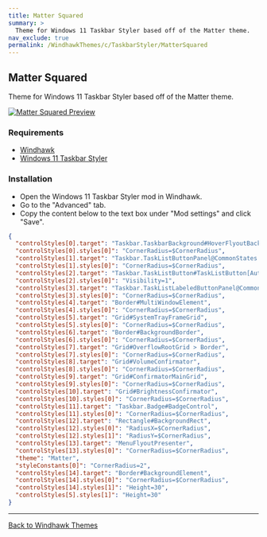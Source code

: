 ```yaml
---
title: Matter Squared
summary: >
  Theme for Windows 11 Taskbar Styler based off of the Matter theme.
nav_exclude: true
permalink: /WindhawkThemes/c/TaskbarStyler/MatterSquared
---
```


## Matter Squared
Theme for Windows 11 Taskbar Styler based off of the Matter theme.

[![Matter Squared Preview](/assets/images/previews/taskbar-styler/matter-squared.bmp)](/assets/images/previews/taskbar-styler/matter-squared.bmp)


### Requirements

- [Windhawk](https://windhawk.net/)
- [Windows 11 Taskbar Styler](https://windhawk.net/mods/windows-11-taskbar-styler)

### Installation

- Open the Windows 11 Taskbar Styler mod in Windhawk.
- Go to the "Advanced" tab.
- Copy the content below to the text box under "Mod settings" and click "Save".

```json
{
  "controlStyles[0].target": "Taskbar.TaskbarBackground#HoverFlyoutBackgroundControl",
  "controlStyles[0].styles[0]": "CornerRadius=$CornerRadius",
  "controlStyles[1].target": "Taskbar.TaskListButtonPanel@CommonStates > Border#BackgroundElement",
  "controlStyles[1].styles[0]": "CornerRadius=$CornerRadius",
  "controlStyles[2].target": "Taskbar.TaskListButton#TaskListButton[AutomationProperties.Name=Copilot] > Taskbar.TaskListLabeledButtonPanel#IconPanel > Border#BackgroundElement",
  "controlStyles[2].styles[0]": "Visibility=1",
  "controlStyles[3].target": "Taskbar.TaskListLabeledButtonPanel@CommonStates > Border#BackgroundElement",
  "controlStyles[3].styles[0]": "CornerRadius=$CornerRadius",
  "controlStyles[4].target": "Border#MultiWindowElement",
  "controlStyles[4].styles[0]": "CornerRadius=$CornerRadius",
  "controlStyles[5].target": "Grid#SystemTrayFrameGrid",
  "controlStyles[5].styles[0]": "CornerRadius=$CornerRadius",
  "controlStyles[6].target": "Border#BackgroundBorder",
  "controlStyles[6].styles[0]": "CornerRadius=$CornerRadius",
  "controlStyles[7].target": "Grid#OverflowRootGrid > Border",
  "controlStyles[7].styles[0]": "CornerRadius=$CornerRadius",
  "controlStyles[8].target": "Grid#VolumeConfirmator",
  "controlStyles[8].styles[0]": "CornerRadius=$CornerRadius",
  "controlStyles[9].target": "Grid#ConfirmatorMainGrid",
  "controlStyles[9].styles[0]": "CornerRadius=$CornerRadius",
  "controlStyles[10].target": "Grid#BrightnessConfirmator",
  "controlStyles[10].styles[0]": "CornerRadius=$CornerRadius",
  "controlStyles[11].target": "Taskbar.Badge#BadgeControl",
  "controlStyles[11].styles[0]": "CornerRadius=$CornerRadius",
  "controlStyles[12].target": "Rectangle#BackgroundRect",
  "controlStyles[12].styles[0]": "RadiusX=$CornerRadius",
  "controlStyles[12].styles[1]": "RadiusY=$CornerRadius",
  "controlStyles[13].target": "MenuFlyoutPresenter",
  "controlStyles[13].styles[0]": "CornerRadius=$CornerRadius",
  "theme": "Matter",
  "styleConstants[0]": "CornerRadius=2",
  "controlStyles[14].target": "Border#BackgroundElement",
  "controlStyles[14].styles[0]": "CornerRadius=$CornerRadius",
  "controlStyles[14].styles[1]": "Height=30",
  "controlStyles[5].styles[1]": "Height=30"
}
```

---

<a href="/WindhawkThemes" class="btn btn--secondary btn--sm">Back to Windhawk Themes</a>